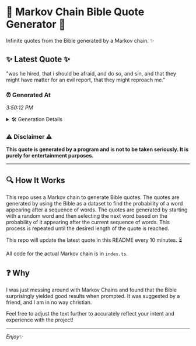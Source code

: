 # 📖 Markov Chain Bible Quote Generator 📖

Infinite quotes from the Bible generated by a Markov chain. ✨

## ✨ Latest Quote ✨
"was he hired, that i should be afraid, and do so, and sin, and that they might have matter for an evil report, that they might reproach me."

### ⏰ Generated At
*3:50:12 PM*

<details>
    <summary>🛠️ Generation Details</summary>
    <p>
        <strong>🌱 Seed:</strong> was<br>
        <strong>🔄 Iterations:</strong> 27<br>
        <strong>📜 Context History:</strong><br>[ was ]: he<br>[ was, he ]: hired,<br>[ was, he, hired, ]: that<br>[ was, he, hired,, that ]: i<br>[ was, he, hired,, that, i ]: should<br>[ was, he, hired,, that, i, should ]: be<br>[ he, hired,, that, i, should, be ]: afraid,<br>[ hired,, that, i, should, be, afraid, ]: and<br>[ that, i, should, be, afraid,, and ]: do<br>[ i, should, be, afraid,, and, do ]: so,<br>[ should, be, afraid,, and, do, so, ]: and<br>[ be, afraid,, and, do, so,, and ]: sin,<br>[ afraid,, and, do, so,, and, sin, ]: and<br>[ and, do, so,, and, sin,, and ]: that<br>[ do, so,, and, sin,, and, that ]: they<br>[ so,, and, sin,, and, that, they ]: might<br>[ and, sin,, and, that, they, might ]: have<br>[ sin,, and, that, they, might, have ]: matter<br>[ and, that, they, might, have, matter ]: for<br>[ that, they, might, have, matter, for ]: an<br>[ they, might, have, matter, for, an ]: evil<br>[ might, have, matter, for, an, evil ]: report,<br>[ have, matter, for, an, evil, report, ]: that<br>[ matter, for, an, evil, report,, that ]: they<br>[ for, an, evil, report,, that, they ]: might<br>[ an, evil, report,, that, they, might ]: reproach<br>[ evil, report,, that, they, might, reproach ]: me.<br>
    </p>
</details>

### ⚠️ Disclaimer ⚠️
**This quote is generated by a program and is not to be taken seriously. It is purely for entertainment purposes.**

---

## 🔍 How It Works

This repo uses a Markov chain to generate Bible quotes. The quotes are generated by using the Bible as a dataset to find the probability of a word appearing after a sequence of words. The quotes are generated by starting with a random word and then selecting the next word based on the probability of it appearing after the current sequence of words. This process is repeated until the desired length of the quote is reached.

This repo will update the latest quote in this README every 10 minutes. ⏳

All code for the actual Markov chain is in `index.ts`.

## ❓ Why

I was just messing around with Markov Chains and found that the Bible surprisingly yielded good results when prompted. 
It was suggested by a friend, and I am in no way christian.

Feel free to adjust the text further to accurately reflect your intent and experience with the project!

---

*Enjoy*✨

